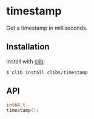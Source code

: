 
# timestamp

 Get a timestamp in milliseconds.

## Installation

  Install with [clib](https://github.com/clibs/clib):

```
$ clib install clibs/timestamp
```

## API

```c
int64_t
timestamp();
```
